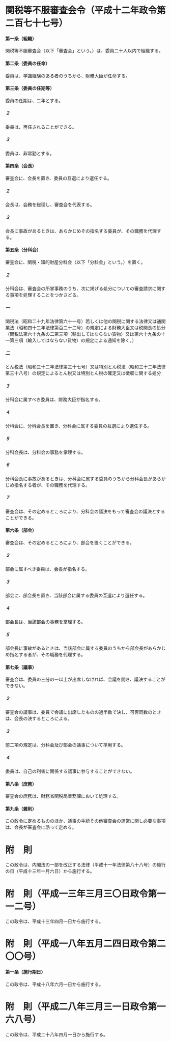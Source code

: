 # 関税等不服審査会令（平成十二年政令第二百七十七号）
#### 第一条（組織）
関税等不服審査会（以下「審査会」という。）は、委員二十人以内で組織する。
#### 第二条（委員の任命）
委員は、学識経験のある者のうちから、財務大臣が任命する。
#### 第三条（委員の任期等）
委員の任期は、二年とする。
##### ２
委員は、再任されることができる。
##### ３
委員は、非常勤とする。
#### 第四条（会長）
審査会に、会長を置き、委員の互選により選任する。
##### ２
会長は、会務を総理し、審査会を代表する。
##### ３
会長に事故があるときは、あらかじめその指名する委員が、その職務を代理する。
#### 第五条（分科会）
審査会に、関税・知的財産分科会（以下「分科会」という。）を置く。
##### ２
分科会は、審査会の所掌事務のうち、次に掲げる処分についての審査請求に関する事項を処理することをつかさどる。
##### 一
関税法（昭和二十九年法律第六十一号）若しくは他の関税に関する法律又は通関業法（昭和四十二年法律第百二十二号）の規定による財務大臣又は税関長の処分（関税法第六十九条の二第三項（輸出してはならない貨物）又は第六十九条の十一第三項（輸入してはならない貨物）の規定による通知を除く。）
##### 二
とん税法（昭和三十二年法律第三十七号）又は特別とん税法（昭和三十二年法律第三十八号）の規定によるとん税又は特別とん税の確定又は徴収に関する処分
##### ３
分科会に属すべき委員は、財務大臣が指名する。
##### ４
分科会に、分科会長を置き、分科会に属する委員の互選により選任する。
##### ５
分科会長は、分科会の事務を掌理する。
##### ６
分科会長に事故があるときは、分科会に属する委員のうちから分科会長があらかじめ指名する者が、その職務を代理する。
##### ７
審査会は、その定めるところにより、分科会の議決をもって審査会の議決とすることができる。
#### 第六条（部会）
審査会は、その定めるところにより、部会を置くことができる。
##### ２
部会に属すべき委員は、会長が指名する。
##### ３
部会に、部会長を置き、当該部会に属する委員の互選により選任する。
##### ４
部会長は、当該部会の事務を掌理する。
##### ５
部会長に事故があるときは、当該部会に属する委員のうちから部会長があらかじめ指名する者が、その職務を代理する。
#### 第七条（議事）
審査会は、委員の三分の一以上が出席しなければ、会議を開き、議決することができない。
##### ２
審査会の議事は、委員で会議に出席したものの過半数で決し、可否同数のときは、会長の決するところによる。
##### ３
前二項の規定は、分科会及び部会の議事について準用する。
##### ４
委員は、自己の利害に関係する議事に参与することができない。
#### 第八条（庶務）
審査会の庶務は、財務省関税局業務課において処理する。
#### 第九条（雑則）
この政令に定めるもののほか、議事の手続その他審査会の運営に関し必要な事項は、会長が審査会に諮って定める。
# 附　則
この政令は、内閣法の一部を改正する法律（平成十一年法律第八十八号）の施行の日（平成十三年一月六日）から施行する。
# 附　則（平成一三年三月三〇日政令第一一二号）
この政令は、平成十三年四月一日から施行する。
# 附　則（平成一八年五月二四日政令第二〇〇号）
#### 第一条（施行期日）
この政令は、平成十八年六月一日から施行する。
# 附　則（平成二八年三月三一日政令第一六八号）
この政令は、平成二十八年四月一日から施行する。
